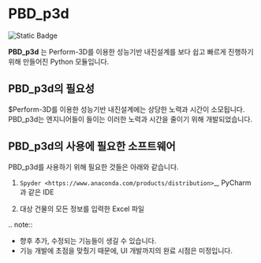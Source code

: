 PBD_p3d
=========
![Static Badge](https://img.shields.io/badge/python-3.9.12-%233776AB?style=plastic&logo=Python)

**PBD_p3d** 는 Perform-3D를 이용한 성능기반 내진설계를 보다 쉽고 빠르게 진행하기 위해 만들어진 Python 모듈입니다.

PBD_p3d의 필요성
--------------------

$Perform-3D를 이용한 성능기반 내진설계에는 상당한 노력과 시간이 소모됩니다.  
PBD_p3d는 엔지니어들이 들이는 이러한 노력과 시간을 줄이기 위해 개발되었습니다.  

PBD_p3d의 사용에 필요한 소프트웨어
-------------------------------------





PBD_p3d를 사용하기 위해 필요한 것들은 아래와 같습니다.

1. `Spyder <https://www.anaconda.com/products/distribution>`_, PyCharm과 같은 IDE

2. 대상 건물의 모든 정보를 입력한 Excel 파일

.. note::
   * 향후 추가, 수정되는 기능들이 생길 수 있습니다.
   * 기능 개발에 초점을 맞췄기 때문에, UI 개발까지의 완료 시점은 미정입니다.